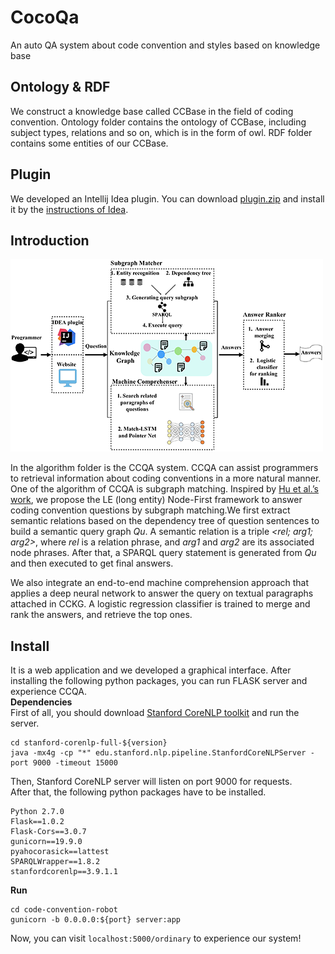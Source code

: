 # CocoQa
An auto QA system about code convention and styles based on knowledge base
## Ontology & RDF
We construct a knowledge base called CCBase in the field of coding convention. Ontology folder contains the ontology of CCBase, including subject types, relations and so on, which is in the form of owl. RDF folder contains some entities of our CCBase.
## Plugin
We developed an Intellij Idea plugin. You can download [plugin.zip](https://github.com/14dtj/CocoQa/blob/master/plugin/plugin.jar) and install it by the [instructions of Idea](https://www.jetbrains.com/help/idea/managing-plugins.html). 

## Introduction
![Design of CCQA](https://github.com/14dtj/CocoQa/blob/master/arc.png)


In the algorithm folder is the CCQA system. CCQA can assist programmers to retrieval information about coding conventions in a more natural manner.  
One of the algorithm of CCQA is subgraph matching. Inspired by [Hu et al.’s work](https://ieeexplore.ieee.org/abstract/document/8085196), we propose the LE (long entity) Node-First framework to answer coding convention questions by subgraph matching.We first extract semantic relations based on the dependency tree of question sentences to build a semantic query graph *Qu*. A semantic relation is a triple *<rel; arg1; arg2>*, where *rel* is a relation phrase, and *arg1* and *arg2* are its associated node phrases. After that, a SPARQL query statement is generated from *Qu* and then executed to get final answers.

We also integrate an end-to-end machine comprehension approach that applies a deep neural network to answer the query on textual paragraphs attached in CCKG. A logistic regression classifier is trained to merge and rank the answers, and retrieve the top ones.
## Install
It is a web application and we developed a graphical interface. After installing the following python packages, you can run FLASK server and experience CCQA.  
**Dependencies**  
First of all, you should download [Stanford CoreNLP toolkit](https://stanfordnlp.github.io/CoreNLP/) and run the server.
```
cd stanford-corenlp-full-${version}
java -mx4g -cp "*" edu.stanford.nlp.pipeline.StanfordCoreNLPServer -port 9000 -timeout 15000
```
Then, Stanford CoreNLP server will listen on port 9000 for requests.  
After that, the following python packages have to be installed.
```
Python 2.7.0
Flask==1.0.2
Flask-Cors==3.0.7
gunicorn==19.9.0
pyahocorasick==lattest
SPARQLWrapper==1.8.2
stanfordcorenlp==3.9.1.1
```
**Run**
```
cd code-convention-robot
gunicorn -b 0.0.0.0:${port} server:app
```
Now, you can visit ```localhost:5000/ordinary``` to experience our system!
